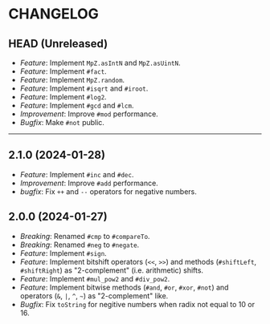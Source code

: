 CHANGELOG
=========

## HEAD (Unreleased)
* *Feature*: Implement `MpZ.asIntN` and `MpZ.asUintN`.
* *Feature*: Implement `#fact`.
* *Feature*: Implement `MpZ.random`.
* *Feature*: Implement `#isqrt` and `#iroot`.
* *Feature*: Implement `#log2`.
* *Feature*: Implement `#gcd` and `#lcm`.
* *Improvement*: Improve `#mod` performance.
* *Bugfix*: Make `#not` public.

---

## 2.1.0 (2024-01-28)
* *Feature*: Implement `#inc` and `#dec`.
* *Improvement*: Improve `#add` performance.
* *bugfix*: Fix `++` and `--` operators for negative numbers.

## 2.0.0 (2024-01-27)
* *Breaking*: Renamed `#cmp` to `#compareTo`.
* *Breaking*: Renamed `#neg` to `#negate`.
* *Feature*: Implement `#sign`.
* *Feature*: Implement bitshift operators (`<<`, `>>`) and methods (`#shiftLeft`, `#shiftRight`) as "2-complement" (i.e. arithmetic) shifts.
* *Feature*: Implement `#mul_pow2` and `#div_pow2`.
* *Feature*: Implement bitwise methods (`#and`, `#or`, `#xor`, `#not`) and operators (`&`, `|`, `^`, `~`) as "2-complement" like.
* *Bugfix*: Fix `toString` for negitive numbers when radix not equal to 10 or 16.

